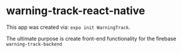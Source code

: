 # warning-track-react-native

This app was created via: `expo init WarningTrack`.

The ultimate purpose is create front-end functionality for the firebase `warning-track-backend`

